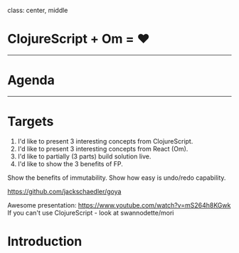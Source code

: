 class: center, middle

# ClojureScript + Om = ♥

---

# Agenda

---

# Targets

1. I'd like to present 3 interesting concepts from ClojureScript.
2. I'd like to present 3 interesting concepts from React (Om).
3. I'd like to partially (3 parts) build solution live.
4. I'd like to show the 3 benefits of FP.

Show the benefits of immutability.
Show how easy is undo/redo capability.

https://github.com/jackschaedler/goya

Awesome presentation: https://www.youtube.com/watch?v=mS264h8KGwk
If you can't use ClojureScript - look at swannodette/mori

# Introduction
